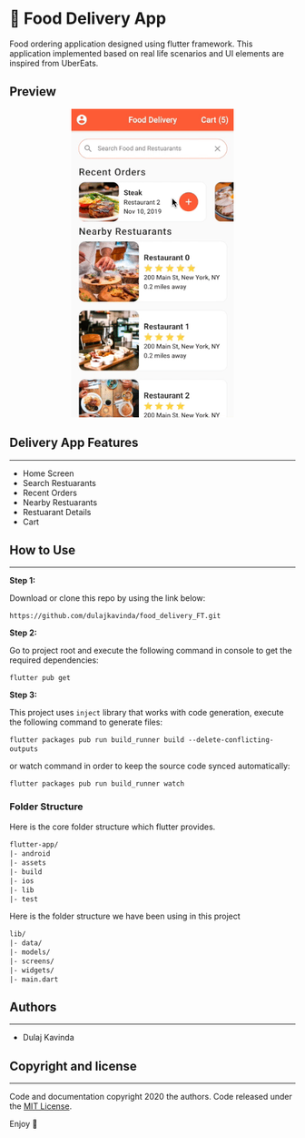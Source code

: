 # 🍕 Food Delivery App

Food ordering application designed using flutter framework. This application implemented based on real life scenarios and UI elements are inspired from UberEats.

## Preview
<p align="center">
  <img src="assets/preview/demo.gif" alt="animated" />
</p>

## Delivery App Features

---

- Home Screen
- Search Restuarants
- Recent Orders
- Nearby Restuarants
- Restuarant Details
- Cart

## How to Use

---

**Step 1:**

Download or clone this repo by using the link below:

```
https://github.com/dulajkavinda/food_delivery_FT.git
```

**Step 2:**

Go to project root and execute the following command in console to get the required dependencies:

```
flutter pub get 
```

**Step 3:**

This project uses `inject` library that works with code generation, execute the following command to generate files:

```
flutter packages pub run build_runner build --delete-conflicting-outputs
```

or watch command in order to keep the source code synced automatically:

```
flutter packages pub run build_runner watch
```

### **Folder Structure**

Here is the core folder structure which flutter provides.

```
flutter-app/
|- android
|- assets
|- build
|- ios
|- lib
|- test
```

Here is the folder structure we have been using in this project

```
lib/
|- data/
|- models/
|- screens/
|- widgets/
|- main.dart
```

## Authors

---

- Dulaj Kavinda

## **Copyright and license**

---

Code and documentation copyright 2020 the authors. Code released under the [MIT License](https://github.com/Ismaestro/flutter-example-app/blob/master/LICENSE).

Enjoy 🤘
